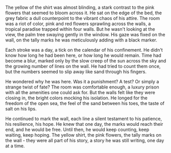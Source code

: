 The yellow of the shirt was almost blinding, a stark contrast to the pink flowers that seemed to bloom across it. He sat on the edge of the bed, the grey fabric a dull counterpoint to the vibrant chaos of his attire. The room was a riot of color, pink and red flowers sprawling across the walls, a tropical paradise trapped within four walls. But he wasn't looking at the view, the palm tree swaying gently in the window. His gaze was fixed on the wall, on the tally marks he was meticulously adding with a black marker.

Each stroke was a day, a tick on the calendar of his confinement. He didn't know how long he had been here, or how long he would remain. Time had become a blur, marked only by the slow creep of the sun across the sky and the growing number of lines on the wall. He had tried to count them once, but the numbers seemed to slip away like sand through his fingers.

He wondered why he was here. Was it a punishment? A test? Or simply a strange twist of fate? The room was comfortable enough, a luxury prison with all the amenities one could ask for. But the walls felt like they were closing in, the bright colors mocking his isolation. He longed for the freedom of the open sea, the feel of the sand between his toes, the taste of salt on his lips.

He continued to mark the wall, each line a silent testament to his patience, his resilience, his hope. He knew that one day, the marks would reach their end, and he would be free. Until then, he would keep counting, keep waiting, keep hoping. The yellow shirt, the pink flowers, the tally marks on the wall - they were all part of his story, a story he was still writing, one day at a time.
